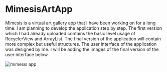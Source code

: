 # MimesisArtApp

Mimesis is a virtual art gallery app that I have been working on for a long time.
I am planning to develop the application step by step.
The first version which I had already uploaded contains the basic level usage of RecyclerView and ArrayList.
The final version of the application will contain more complex  but useful structures.
The user interface of the application was designed by me.
I will be adding the images of the final version of the user interface below.


![mımesıs app](https://user-images.githubusercontent.com/66526972/218314674-b23b383a-62b7-467c-8ec9-74efea1e1370.jpg)
